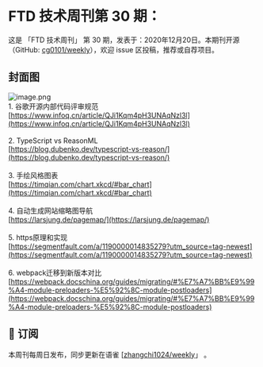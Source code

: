 # FTD 技术周刊第 30 期：
这是 「FTD 技术周刊」 第 30 期，发表于：2020年12月20日。本期刊开源（GitHub: [cg0101/weekly](https://github.com/cg0101/weekly)），欢迎 issue 区投稿，推荐或自荐项目。
## 封面图
![image.png](https://cdn.nlark.com/yuque/0/2020/png/132503/1605587396861-a88f3101-c6d9-44f9-aace-189ef5edf0b6.png#height=720&id=gcFFa&margin=%5Bobject%20Object%5D&name=image.png&originHeight=720&originWidth=1080&originalType=binary&size=1344847&status=done&style=none&width=1080)<br />1. 谷歌开源内部代码评审规范<br />[https://www.infoq.cn/article/QJi1Kqm4pH3UNAqNzl3l](https://www.infoq.cn/article/QJi1Kqm4pH3UNAqNzl3l)<br />
<br />2. TypeScript vs ReasonML<br />[https://blog.dubenko.dev/typescript-vs-reason/](https://blog.dubenko.dev/typescript-vs-reason/)<br />
<br />3. 手绘风格图表<br />[https://timqian.com/chart.xkcd/#bar_chart](https://timqian.com/chart.xkcd/#bar_chart)<br />
<br />4. 自动生成网站缩略图导航<br />[https://larsjung.de/pagemap/](https://larsjung.de/pagemap/)<br />
<br />5. https原理和实现<br />[https://segmentfault.com/a/1190000014835279?utm_source=tag-newest](https://segmentfault.com/a/1190000014835279?utm_source=tag-newest)<br />
<br />6. webpack迁移到新版本对比 <br />[https://webpack.docschina.org/guides/migrating/#%E7%A7%BB%E9%99%A4-module-preloaders-%E5%92%8C-module-postloaders](https://webpack.docschina.org/guides/migrating/#%E7%A7%BB%E9%99%A4-module-preloaders-%E5%92%8C-module-postloaders)



## 📅 订阅
本周刊每周日发布，同步更新在语雀 [[zhangchi1024/weekly](https://www.yuque.com/zhangchi1024/weekly)」 。